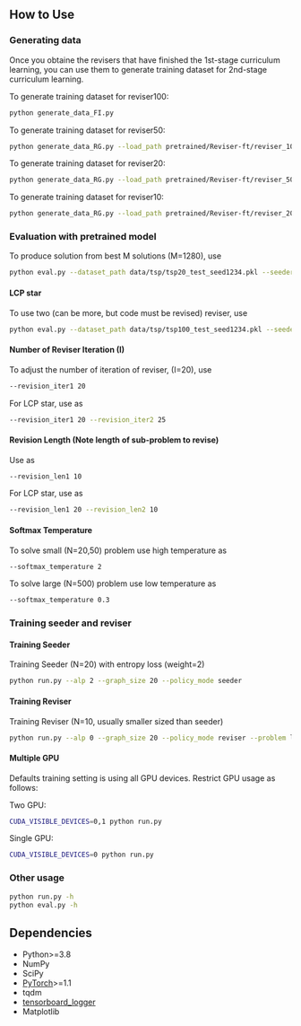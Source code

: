 

## How to Use

### Generating data
Once you obtaine the revisers that have finished the 1st-stage curriculum learning, you can use them to generate training dataset for 2nd-stage curriculum learning.

To generate training dataset for reviser100:
```bash
python generate_data_FI.py
```

To generate training dataset for reviser50:
```bash
python generate_data_RG.py --load_path pretrained/Reviser-ft/reviser_100/epoch-299.pt --data_path data/FI_train_tsp/500_FI100_seed1235.pt --tgt_size 50 --revision_lens 100 --batch_size 50
```

To generate training dataset for reviser20:
```bash
python generate_data_RG.py --load_path pretrained/Reviser-ft/reviser_50/epoch-299.pt --data_path data/RG_train_tsp/RG50.pt --tgt_size 20 --revision_lens 50 --batch_size 100 
```

To generate training dataset for reviser10:
```bash
python generate_data_RG.py --load_path pretrained/Reviser-ft/reviser_20/epoch-299.pt --data_path data/RG_train_tsp/RG20.pt --tgt_size 10 --revision_lens 20 --batch_size 100 
```




### Evaluation with pretrained model
To produce solution from best M solutions (M=1280), use
```bash
python eval.py --dataset_path data/tsp/tsp20_test_seed1234.pkl --seeder pretrained_LCP/Seeder/seeder_tsp_20/epoch-99.pt --reviser pretrained_LCP/Reviser/reviser_10/epoch-99.pt --softmax_temperature 2 --width 1280 
```

#### LCP star
To use two (can be more, but code must be revised) reviser, use
```bash
python eval.py --dataset_path data/tsp/tsp100_test_seed1234.pkl --seeder pretrained_LCP/Seeder/seeder_tsp_100/epoch-99.pt --reviser pretrained_LCP/Reviser/reviser_20/epoch-99.pt --reviser pretrained_LCP/Reviser/reviser_10/epoch-99.pt --softmax_temperature 2 --width 1280 
```
#### Number of Reviser Iteration (I)

To adjust the number of iteration of reviser, (I=20), use

```bash
--revision_iter1 20
```

For LCP star, use as 

```bash
--revision_iter1 20 --revision_iter2 25
```

#### Revision Length (Note length of sub-problem to revise)

Use as 

```bash
--revision_len1 10
```

For LCP star, use as 

```bash
--revision_len1 20 --revision_len2 10
```

#### Softmax Temperature 

To solve small (N=20,50) problem use high temperature as  

```bash
--softmax_temperature 2
```

To solve large (N=500) problem use low temperature as  

```bash
--softmax_temperature 0.3
```

### Training seeder and reviser

#### Training Seeder

Training Seeder (N=20) with entropy loss (weight=2)

```bash
python run.py --alp 2 --graph_size 20 --policy_mode seeder
```


#### Training Reviser

Training Reviser (N=10, usually smaller sized than seeder)

```bash
python run.py --alp 0 --graph_size 20 --policy_mode reviser --problem local
```

#### Multiple GPU

Defaults training setting is using all GPU devices. Restrict GPU usage as follows:

Two GPU:
```bash
CUDA_VISIBLE_DEVICES=0,1 python run.py 
```

Single GPU:
```bash
CUDA_VISIBLE_DEVICES=0 python run.py 
```


### Other usage

```bash
python run.py -h
python eval.py -h
```



## Dependencies

* Python>=3.8
* NumPy
* SciPy
* [PyTorch](http://pytorch.org/)>=1.1
* tqdm
* [tensorboard_logger](https://github.com/TeamHG-Memex/tensorboard_logger)
* Matplotlib 



